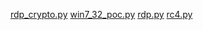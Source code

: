 [rdp_crypto.py](/bylibrary/漏洞库/05-系统漏洞/Windows/BlueKeep/bluekeep-CVE-2019-0708-python/rdp_crypto.py)
[win7_32_poc.py](/bylibrary/漏洞库/05-系统漏洞/Windows/BlueKeep/bluekeep-CVE-2019-0708-python/win7_32_poc.py)
[rdp.py](/bylibrary/漏洞库/05-系统漏洞/Windows/BlueKeep/bluekeep-CVE-2019-0708-python/rdp.py)
[rc4.py](/bylibrary/漏洞库/05-系统漏洞/Windows/BlueKeep/bluekeep-CVE-2019-0708-python/rc4.py)
